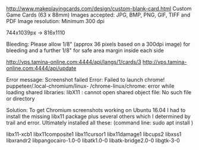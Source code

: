 http://www.makeplayingcards.com/design/custom-blank-card.html
Custom Game Cards (63 x 88mm)
Images accepted: JPG, BMP, PNG, GIF, TIFF and PDF
Image resolution: Minimum 300 dpi

744x1039px -> 816x1110


Bleeding: Please allow 1/8" (approx 36 pixels based on a 300dpi image) for bleeding and a further 1/8" for safe area margin inside each side

http://vps.tamina-online.com:4444/api/langs/1/cards/3
http://vps.tamina-online.com:4444/api/update



Error message:
Screenshot failed Error: Failed to launch chrome!
puppeteer/.local-chromium/linux-
/chrome-linux/chrome: error while loading shared libraries: libX11 : cannot open shared object file: No such file or directory

Solution:
To get Chromium screenshots working on Ubuntu 16.04 I had to install the missing libx11 package plus several others which I determined by trail and error. Ultimately installed all these:
(command line: sudo apt install <name>)

libx11-xcb1
libx11composite1
libx11cursor1
libx11damage1
libcups2
libxss1
libxrandr2
libpangocairo-1.0-0
libatk1.0-0
libatk-bridge2.0-0
libgtk-3-0
